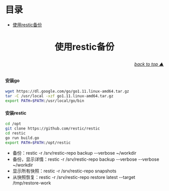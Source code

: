 # 目录

* [使用restic备份](#使用restic备份)


# <p align="center">使用restic备份</p>
###### [<p align="right">back to top ▲</p>](#目录)

#### 安装go

```bash
wget https://dl.google.com/go/go1.11.linux-amd64.tar.gz
tar -C /usr/local -xzf go1.11.linux-amd64.tar.gz
export PATH=$PATH:/usr/local/go/bin
```

#### 安装restic

```bash
cd /opt
git clone https://github.com/restic/restic
cd restic
go run build.go
export PATH=$PATH:/opt/restic
```

* 备份：restic -r /srv/restic-repo backup --verbose ~/workdir
* 备份，显示详情：restic -r /srv/restic-repo backup --verbose --verbose ~/workdir
* 显示所有快照：restic -r /srv/restic-repo snapshots
* 从快照恢复：restic -r /srv/restic-repo restore latest --target /tmp/restore-work